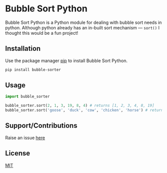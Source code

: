 # Bubble Sort Python

Bubble Sort Python is a Python module for dealing with bubble sort needs in python. Although python already has an in-built sort mechanism — `sort()` I thought this would be a fun project!

## Installation

Use the package manager [pip](https://pip.pypa.io/en/stable/) to install Bubble Sort Python.

```bash
pip install bubble-sorter
```

## Usage

```python
import bubble_sorter

bubble_sorter.sort(2, 1, 3, 19, 8, 4) # returns [1, 2, 3, 4, 8, 19]
bubble_sorter.sort('goose', 'duck', 'cow', 'chicken', 'horse') # returns ['chicken', 'cow', 'duck', 'goose', 'horse']

```
## Support/Contributions
Raise an issue [here](https://github.com/MasterJindu/Bubble-Sort-Python/issues)

## License
[MIT](https://github.com/MasterJindu/Bubble-Sort-Python/blob/main/LICENSE)